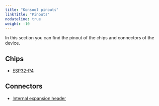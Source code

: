 ```yaml
---
title: "Konsool pinouts"
linkTitle: "Pinouts"
nodateline: true
weight: -10
---
```


In this section you can find the pinout of the chips and connectors of the device.

## Chips

 - [ESP32-P4](esp32p4)

## Connectors

 - [Internal expansion header](internal_expansion)
